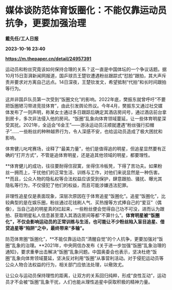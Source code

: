 # 媒体谈防范体育饭圈化：不能仅靠运动员抗争，更要加强治理
**戴先任/工人日报**

**2023-10-16 23:40**

**https://m.thepaper.cn/detail/24957391**

运动员和粉丝究竟该如何保持合理的关系？这一直是中国体坛的一个争议话题。据10月15日澎湃新闻网报道，国乒球员王楚钦遭遇粉丝跟踪式“怼脸”跟拍，其大声斥责并要求对方离自己远点。14日深夜，王楚钦发文，希望抵制“代拍”和长时间跟拍等行为。

这并非国乒队员第一次受到“饭圈文化”的影响。2022年底，樊振东就曾呼吁“不要把饭圈陋习带进竞技体育”，由此引发舆论热议。今年4月，樊振东又通过社交媒体发布了一则声明，称某女士通过多日跟踪后确定其酒店房间号，通过酒店前台拿到房卡，多次非法侵入他的房间。“饭圈”乱象向体育领域蔓延，让一些体育明星深受其扰。2021年，全运会“6金王”——游泳运动员汪顺就遭遇“粉丝强行扣帽子”……一些粉丝的种种越界行为，令人深感不安，也给运动员造成了极大困扰和影响。

体育健儿叱咤赛场，诠释了“最美力量”，他们是值得追的明星，但追星显然要有正确的“打开方式”，不管是追体育明星，还是追其他领域的明星，都要理性。

**体育健儿的成功，往往要耐得住寂寞，坐得住冷板凳，下得了苦功夫。如果粉丝一拥而上，干扰他们的正常生活、训练与工作，对他们来说显然是一种伤害。**而且，公众人物的隐私权等合法权益应该受到保护，肆意跟拍、骚扰、曝光其隐私等行为，不仅侵犯了他们的权益，而且可能涉嫌违法犯罪。

非理性追星仅是表面现象，深层次原因在于体育追星“饭圈化”。追星“饭圈化”，比较典型的是在娱乐圈，粉丝通过花钱刷人气、买热搜等方式捧自己的“爱豆”（偶像），当自己追的明星真的红起来，一些粉丝便会觉得自己功不可没，进而认为跟拍、获取明星私人信息甚至潜入其酒店房间等都“不算什么”。**体育明星被“饭圈化”，不仅会影响运动员的正常训练与生活，也可能让不少粉丝陷入盲目追星、借贷追星等“陷阱”之中，最终带来“多输”。**

防范体育圈“饭圈化”，**不能仅靠运动员“清醒自觉”的个人抗争，更要加强对“饭圈”乱象的治理。**2021年，中央网信办发布《关于进一步加强“饭圈”乱象治理的通知》，要求重拳出击解决“饭圈”乱象问题。中国奥委会也表示，坚决杜绝“饭圈”乱象向体育领域蔓延，坚决反对利用“饭圈”从事营利活动。对于侵犯运动员等公众人物合法权益的行为，相关部门应依法处理，以儆效尤。

让公众与运动员保持理性的距离，让双方的关系回归纯粹，形成“良性互动”，运动员才不会被“饭圈”乱象干扰，人们也能从理性追星中获取积极的精神力量。
